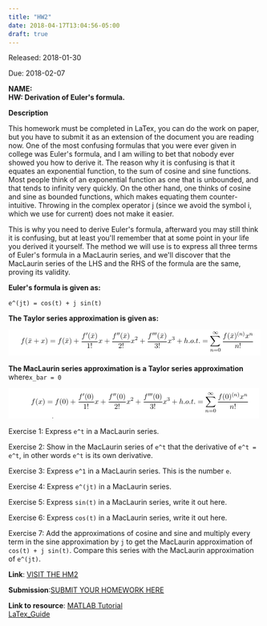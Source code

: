 ```yaml
---
title: "HW2"
date: 2018-04-17T13:04:56-05:00
draft: true
---
```


Released: 2018-01-30

Due: 2018-02-07

**NAME:**  
**HW: Derivation of Euler's formula.**

**Description**

This homework must be completed in LaTex, you can do the work on paper, but you have to submit it as an extension of the document you are reading now.
One of the most confusing formulas that you were ever given in college was Euler's formula, and I am willing to bet that nobody ever showed you how to derive it. The reason why it is confusing is that it equates an exponential function, to the sum of cosine and sine functions. Most people think of an exponential function as one that is unbounded, and that tends to infinity very quickly. On the other hand, one thinks of cosine and sine as bounded functions, which makes equating them counter-intuitive. Throwing in the complex operator j (since we avoid the symbol i, which we use for current) does not make it easier.

This is why you need to derive Euler's formula, afterward you may still think it is confusing, but at least you'll remember that at some point in your life you derived it yourself. The method we will use is to express all three terms of Euler's formula in a MacLaurin series, and we'll discover that the MacLaurin series of the LHS and the RHS of the formula are the same, proving its validity.

**Euler's formula is given as:**

```
e^(jt) = cos(t) + j sin(t)
```
**The Taylor series approximation is given as:**

![figure](https://github.com/ABE425/ABE425/blob/Rongliu/data/hw/HW_other/tylor.png)  

**The MacLaurin series approximation is a Taylor series approximation**
where```x_bar = 0```

![figure2](https://github.com/ABE425/ABE425/blob/Rongliu/data/hw/HW_other/mac.png)  

Exercise 1: Express ```e^t``` in a MacLaurin series.

Exercise 2: Show in the MacLaurin series of ```e^t``` that the derivative of  ```e^t = e^t```, in other words ```e^t``` is its own derivative.


Exercise 3: Express ```e^1``` in a MacLaurin series. This is the number ```e```.


Exercise 4: Express ```e^(jt)```  in a MacLaurin series.


Exercise 5: Express ```sin(t)``` in a MacLaurin series, write it out here.


Exercise 6: Express ```cos(t)``` in a MacLaurin series, write it out here.


Exercise 7: Add the approximations of cosine and sine and multiply every term in the sine approximation by ```j``` to get the MacLaurin approximation of ```cos(t) + j sin(t)```. Compare this series with the MacLaurin approximation of ```e^(jt)```.




**Link**: [VISIT THE HM2](https://github.com/ABE425/ABE425/tree/master/data/hw/HW_TheveninEquivalents )

**Submission**:[SUBMIT YOUR HOMEWORK HERE]()

**Link to resource**:
[MATLAB Tutorial](../../resources/MATLAB_Guide.md)  
                [LaTex_Guide](../../resources/LaTex_Guide.md)
